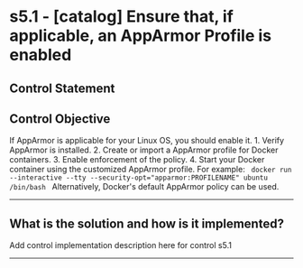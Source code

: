 # s5.1 - \[catalog\] Ensure that, if applicable, an AppArmor Profile is enabled

## Control Statement

## Control Objective

If AppArmor is applicable for your Linux OS, you should enable it.    1. Verify AppArmor is installed.  2. Create or import a AppArmor profile for Docker containers.  3. Enable enforcement of the policy.  4. Start your Docker container using the customized AppArmor profile. For example:    ```  docker run --interactive --tty --security-opt="apparmor:PROFILENAME" ubuntu /bin/bash  ```  Alternatively, Docker's default AppArmor policy can be used.

______________________________________________________________________

## What is the solution and how is it implemented?

Add control implementation description here for control s5.1

______________________________________________________________________
